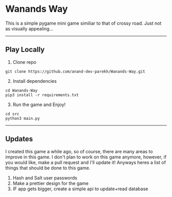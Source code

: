 # Wanands Way

This is a simple pygame mini game similiar to that of crossy road. Just not as visually appealing...


---
## Play Locally

1) Clone repo
```
git clone https://github.com/anand-dev-parekh/Wanands-Way.git
```
2) Install dependencies
```
cd Wanands-Way
pip3 install -r requirements.txt
```
3) Run the game and Enjoy! 
```
cd src
python3 main.py
```

---

## Updates
I created this game a while ago, so of course, there are many areas to improve in this game. I don't plan to work on this game anymore, however, if you would like, make a pull request and I'll update it! Anyways heres a list of things that should be done to this game.

1) Hash and Salt user passwords
2) Make a prettier design for the game
3) IF app gets bigger, create a simple api to update+read database
